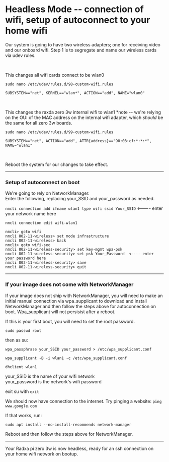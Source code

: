 <h1>Headless Mode -- connection of wifi, setup of autoconnect to your home wifi </h1>

Our system is going to have two wireless adapters; one for receiving video and our onboard wifi. Step 1 is to segregate and name our wireless cards via udev rules.

<br>

This changes all wifi cards connect to be wlan0

`sudo nano /etc/udev/rules.d/98-custom-wifi.rules`

    SUBSYSTEM=="net", KERNEL=="wlan*", ACTION=="add", NAME="wlan0"

<br>

This changes the raxda zero 3w internal wifi to wlan1 *note -- we're relying on the OUI of the MAC address on the internal wifi adapter, which *should* be the same for all zero 3w boards.

`sudo nano /etc/udev/rules.d/99-custom-wifi.rules`

    SUBSYSTEM=="net", ACTION=="add", ATTR{address}=="98:03:cf:*:*:*", NAME="wlan1"

<br>

Reboot the system for our changes to take effect.

***

<h3>Setup of autoconnect on boot</h3>

We're going to rely on NetworkManager.<br>
Enter the following, replacing your_SSID and your_password as needed.


`nmcli connection add ifname wlan1 type wifi ssid Your_SSID`   <---- enter your network name here

`nmcli connection edit wifi-wlan1`

	nmcli> goto wifi
	nmcli 802-11-wireless> set mode infrastructure
	nmcli 802-11-wireless> back
	nmcli> goto wifi-sec
	nmcli 802-11-wireless-security> set key-mgmt wpa-psk
	nmcli 802-11-wireless-security> set psk Your_Password  <---- enter your password here
	nmcli 802-11-wireless-security> save
	nmcli 802-11-wireless-security> quit

 ***

<h3>If your image does not come with NetworkManager</h3>

If your image does not ship with NetworkManager, you will need to make an initial manual connection via wpa_supplicant to download and install NetworkManager and then follow the steps above for autoconnection on boot. Wpa_supplicant will not persisist after a reboot.

If this is your first boot, you will need to set the root password.

`sudo passwd root`

then as su:

`wpa_passphrase your_SSID your_password > /etc/wpa_supplicant.conf`

`wpa_supplicant -B -i wlan1 -c /etc/wpa_supplicant.conf`

`dhclient wlan1`


your_SSID is the name of your wifi network<br> 
your_password is the network's wifi password<br>

exit su with `exit`


We should now have connection to the internet. Try pinging a website: `ping www.google.com`

If that works, run:

`sudo apt install --no-install-recommends network-manager`

Reboot and then follow the steps above for NetworkManager.

***

Your Radxa pi zero 3w is now headless, ready for an ssh connection on your home wifi network on bootup.
